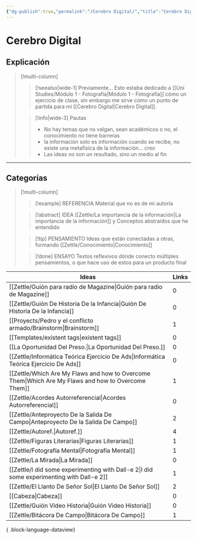 ```yaml
---
{"dg-publish":true,"permalink":"/Cerebro Digital/","title":"Cerebro Digital","tags":["ZeType/Referencia","ZeType/Idea","ZeType/Pensamiento","ZeType/Ensayo"],"updated":"2023-09-25T12:40:12.658-05:00"}
---
```



# Cerebro Digital

## Explicación

> [!multi-column]
> 
> > [!seealso|wide-1] Previamente…
> > Esto estaba dedicado a [[Uni Studies/Módulo 1 - Fotografía\|Módulo 1 - Fotografía]] cómo un ejercicio de clase, sin embargo me sirve cómo un punto de partida para mi [[Cerebro Digital\|Cerebro Digital]].
> 
> > [!info|wide-3] Pautas
> > - No hay temas que no valgan, sean académicos o no, el conocimiento no tiene barreras
> > - la información solo es información cuando se recibe, no existe una metafísica de la información… creo 
> > - Las ideas no son un resultado, sino un medio al fin
> 

- - -
## Categorías

> [!multi-column]
> 
> > [!example] REFERENCIA
> > Material que no es de mi autoría
> 
> > [!abstract] IDEA
> > [[Zettle/La importancia de la información\|La importancia de la información]] y Conceptos abstraidos que he entendido
> 
> > [!tip] PENSAMIENTO
> > Ideas que están conectadas a otras, formando [[Zettle/Conocimiento\|Conocimiento]]
> 
> > [!done] ENSAYO
> > Textos reflexivos dónde conecto múltiples pensamientos, o que hace uso de estos para un producto final
> 

| Ideas                                                                                                  | Links |
| ------------------------------------------------------------------------------------------------------ | ----- |
| [[Zettle/Guión para radio de Magazine\|Guión para radio de Magazine]]                               | 0     |
| [[Zettle/Guión De Historia De la Infancia\|Guión De Historia De la Infancia]]                       | 0     |
| [[Proyects/Pedro y el conflicto armado/Brainstorm\|Brainstorm]]                                     | 1     |
| [[Templates/existent tags\|existent tags]]                                                          | 0     |
| [[La Oportunidad Del Preso.\|La Oportunidad Del Preso.]]                                            | 0     |
| [[Zettle/Informática Teórica Ejercicio De Ads\|Informática Teórica Ejercicio De Ads]]               | 0     |
| [[Zettle/Which Are My Flaws and how to Overcome Them\|Which Are My Flaws and how to Overcome Them]] | 1     |
| [[Zettle/Acordes Autorreferencial\|Acordes Autorreferencial]]                                       | 0     |
| [[Zettle/Anteproyecto De la Salida De Campo\|Anteproyecto De la Salida De Campo]]                   | 2     |
| [[Zettle/Autoref.\|Autoref.]]                                                                       | 4     |
| [[Zettle/Figuras Literarias\|Figuras Literarias]]                                                   | 1     |
| [[Zettle/Fotografía Mental\|Fotografía Mental]]                                                     | 1     |
| [[Zettle/La Mirada\|La Mirada]]                                                                     | 0     |
| [[Zettle/I did some experimenting with Dall-e 2\|I did some experimenting with Dall-e 2]]           | 1     |
| [[Zettle/El Llanto De Señor Sol\|El Llanto De Señor Sol]]                                           | 2     |
| [[Cabeza\|Cabeza]]                                                                                  | 0     |
| [[Zettle/Guión Video Historia\|Guión Video Historia]]                                               | 0     |
| [[Zettle/Bitácora De Campo\|Bitácora De Campo]]                                                     | 1     |

{ .block-language-dataview}


